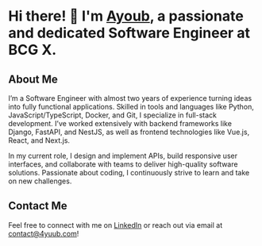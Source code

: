 # Hi there! 👋 I'm [Ayoub](https://github.com/4yuub), a passionate and dedicated Software Engineer at BCG X.

## About Me

I’m a Software Engineer with almost two years of experience turning ideas into fully functional applications. Skilled in tools and languages like Python, JavaScript/TypeScript, Docker, and Git, I specialize in full-stack development. I’ve worked extensively with backend frameworks like Django, FastAPI, and NestJS, as well as frontend technologies like Vue.js, React, and Next.js.

In my current role, I design and implement APIs, build responsive user interfaces, and collaborate with teams to deliver high-quality software solutions. Passionate about coding, I continuously strive to learn and take on new challenges.

## Contact Me

Feel free to connect with me on [LinkedIn](https://www.linkedin.com/in/4yuub/) or reach out via email at contact@4yuub.com!

